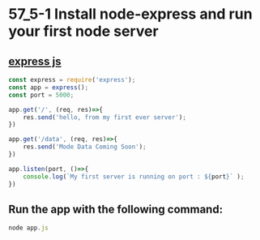# 57_5-1 Install node-express and run your first node server
## [express js](https://expressjs.com/en/starter/installing.html)

``` javascript
const express = require('express');
const app = express();
const port = 5000;

app.get('/', (req, res)=>{
    res.send('hello, from my first ever server');
})

app.get('/data', (req, res)=>{
    res.send('Mode Data Coming Soon');
})

app.listen(port, ()=>{
    console.log(`My first server is running on port : ${port}` );
})
```
## Run the app with the following command:

``` jsx 
node app.js
```